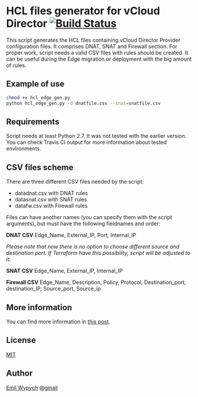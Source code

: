 HCL files generator for vCloud Director [![Build Status](https://travis-ci.org/ewypych/hcl-edge-generator.png?branch=master)](https://travis-ci.org/ewypych/hcl-edge-generator)
======================================

This script generates the HCL files containing vCloud Director Provider configuration files. It comprises DNAT, SNAT and Firewall section. For proper work, script needs a valid CSV files with rules should be created. It can be useful during the Edge migration or deployment with the big amount of rules.

Example of use
--------------

```sh
chmod +x hcl_edge_gen.py
python hcl_edge_gen.py -d dnatfile.csv --snat=snatfile.csv
```
Requirements
------------

Script needs at least Python 2.7. It was not tested with the earlier version. You can check Travis CI output for more information about tested environments.

CSV files scheme
----------------------------

There are three different CSV files needed by the script:
* datadnat.csv with DNAT rules
* datasnat.csv with SNAT rules
* datafw.csv with Firewall rules

Files can have another names (you can specify them with the script arguments), but must have the following fieldnames and order:

**DNAT CSV**
Edge_Name, External_IP, Port, Internal_IP

*Please note that now there is no option to choose different source and destination port. If Terraform have this possibility, script will be adjusted to it.*

**SNAT CSV**
Edge_Name, External_IP, Internal_IP

**Firewall CSV**
Edge_Name, Description, Policy, Protocol, Destination_port, destination_IP, Source_port, Source_ip

More information
----------------------------

You can find more information in [this post](https://emilwypych.com/2017/07/02/vcloud-hcl-generator-terraform/).

License
-------

[MIT](https://tldrlegal.com/license/mit-license)

Author
------

[Emil Wypych](https://emilwypych.com) [@gmail](mailto:wypychemil@gmail.com)

